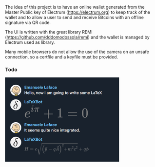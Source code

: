 The idea of this project is to have an online wallet generated from the Master Public key of Electrum (https://electrum.org) to keep track of the wallet and to allow a user to send and receive Bitcoins with an offline signature via QR code.

The UI is written with the great library REMI (https://github.com/dddomodossola/remi) and the wallet is managed by Electrum used as library.

Many mobile browsers do not allow the use of the camera on an unsafe connection, so a certfile and a keyfile must be provided.

### Todo


<img src=https://github.com/emanuelelaface/LaTeXBot/blob/master/screen-shot.png></img>
